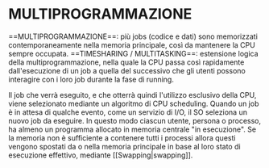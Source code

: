 # MULTIPROGRAMMAZIONE
==MULTIPROGRAMMAZIONE==: più jobs (codice e dati) sono memorizzati contemporaneamente nella memoria principale, così da mantenere la CPU sempre occupata. 
==TIMESHARING / MULTITASKING==: estensione logica della multiprogrammazione, nella quale la CPU passa così rapidamente dall'esecuzione di un job a quella del successivo che gli utenti possono interagire con i loro job durante la fase di running.

Il job che verrà eseguito, e che otterrà quindi l'utilizzo esclusivo della CPU, viene selezionato mediante un algoritmo di CPU scheduling. Quando un job è in attesa di qualche evento, come un servizio di I/O, il SO seleziona un nuovo job da eseguire. In questo modo ciascun utente, persona o processo, ha almeno un programma allocato in memoria centrale "in esecuzione". Se la memoria non è sufficiente a contenere tutti i processi allora questi vengono spostati da o nella memoria principale in base al loro stato di esecuzione effettivo, mediante [[Swapping|swapping]].
